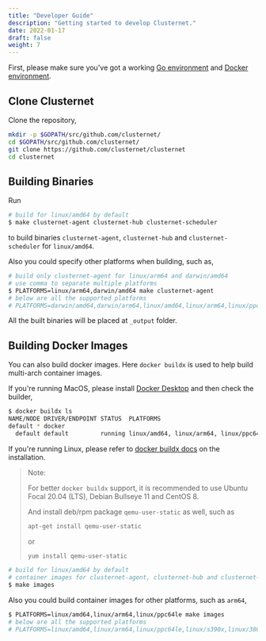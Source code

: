 ```yaml
---
title: "Developer Guide"
description: "Getting started to develop Clusternet."
date: 2022-01-17
draft: false
weight: 7
---
```


First, please make sure you've got a working [Go environment](https://golang.org/doc/install)
and [Docker environment](https://docs.docker.com/engine).

## Clone Clusternet

Clone the repository,

```bash
mkdir -p $GOPATH/src/github.com/clusternet/
cd $GOPATH/src/github.com/clusternet/
git clone https://github.com/clusternet/clusternet
cd clusternet
```

## Building Binaries

Run

```bash
# build for linux/amd64 by default
$ make clusternet-agent clusternet-hub clusternet-scheduler
```

to build binaries `clusternet-agent`, `clusternet-hub` and `clusternet-scheduler` for `linux/amd64`.

Also you could specify other platforms when building, such as,

```bash
# build only clusternet-agent for linux/arm64 and darwin/amd64
# use comma to separate multiple platforms
$ PLATFORMS=linux/arm64,darwin/amd64 make clusternet-agent
# below are all the supported platforms
# PLATFORMS=darwin/amd64,darwin/arm64,linux/amd64,linux/arm64,linux/ppc64le,linux/s390x,linux/386,linux/arm
```

All the built binaries will be placed at `_output` folder.

## Building Docker Images

You can also build docker images. Here `docker buildx` is used to help build multi-arch container images.

If you're running MacOS, please install [Docker Desktop](https://docs.docker.com/desktop/) and then check the builder,

```bash
$ docker buildx ls
NAME/NODE DRIVER/ENDPOINT STATUS  PLATFORMS
default * docker
  default default         running linux/amd64, linux/arm64, linux/ppc64le, linux/s390x, linux/386, linux/arm/v7, linux/arm/v6
```

If you're running Linux, please refer to [docker buildx docs](https://docs.docker.com/buildx/working-with-buildx/)
on the installation.

> Note:
>
> For better `docker buildx` support, it is recommended to use Ubuntu Focal 20.04 (LTS), Debian Bullseye 11 and CentOS 8.
>
> And install deb/rpm package `qemu-user-static` as well, such as
> ```bash
> apt-get install qemu-user-static
> ```
> or
> ```bash
> yum install qemu-user-static
> ```

```bash
# build for linux/amd64 by default
# container images for clusternet-agent, clusternet-hub and clusternet-scheduler
$ make images
```

Also you could build container images for other platforms, such as `arm64`,

```bash
$ PLATFORMS=linux/amd64,linux/arm64,linux/ppc64le make images
# below are all the supported platforms
# PLATFORMS=linux/amd64,linux/arm64,linux/ppc64le,linux/s390x,linux/386,linux/arm
```
